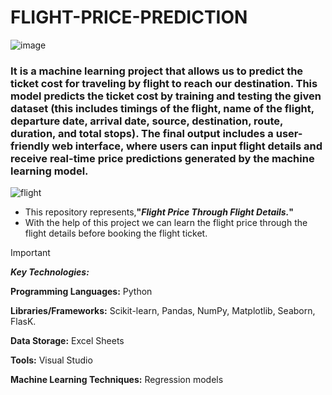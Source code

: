 # FLIGHT-PRICE-PREDICTION

![image](https://github.com/user-attachments/assets/fbfb5f5a-1ca1-44f0-9e45-0cf036f1da72)

### It is a machine learning project that allows us to predict the ticket cost for traveling by flight to reach our destination. This model predicts the ticket cost by training and testing the given dataset (this includes timings of the flight, name of the flight, departure date, arrival date, source, destination, route, duration, and total stops). The final output includes a user-friendly web interface, where users can input flight details and receive real-time price predictions generated by the machine learning model.

![flight](https://github.com/user-attachments/assets/b3e94612-7ba5-46ba-bed5-6311cb557573)

* This repository represents,**"_Flight Price Through Flight Details._"**
* With the help of this project we can learn the flight price through the flight details before booking the flight ticket.

> [!IMPORTANT]
> _**Key Technologies:**_
>
> **Programming Languages:** Python
> 
> **Libraries/Frameworks:** Scikit-learn, Pandas, NumPy, Matplotlib, Seaborn, FlasK.
> 
> **Data Storage:** Excel Sheets
> 
> **Tools:** Visual Studio
>
> **Machine Learning Techniques:** Regression models
